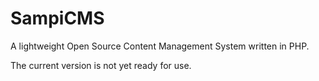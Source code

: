SampiCMS
========

A lightweight Open Source Content Management System written in PHP.

The current version is not yet ready for use.